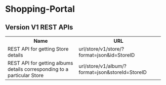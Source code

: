 Shopping-Portal
===============

Version V1 REST APIs
-------------------------------

<table>
<tr>
<th>Name</th><th>URL</th>
</tr>
<tr>
<td>
REST API for getting Store details
</td>
<td>
url/store/v1/store/?format=json&id=StoreID
</td>
</tr>
<tr>
<td>
REST API for getting albums details corresponding to a particular Store
</td>
<td>
url/store/v1/album/?format=json&storeId=StoreID
</td>
</tr>
</table>
